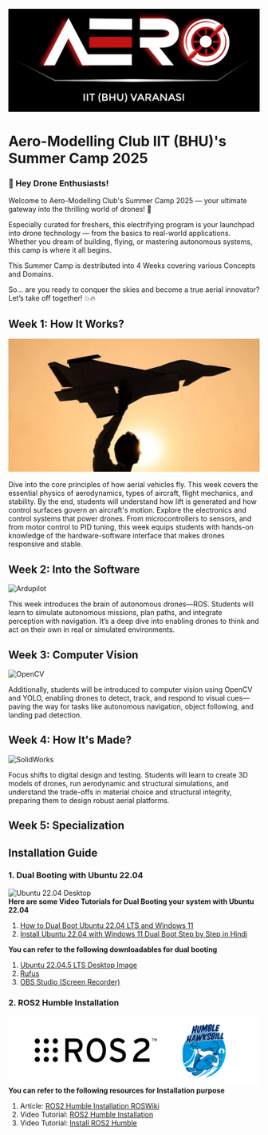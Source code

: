 ![Aero-Modelling Club Logo](/aero.png)
# Aero-Modelling Club IIT (BHU)'s Summer Camp 2025

### 🚁 Hey Drone Enthusiasts!  
Welcome to Aero-Modelling Club's Summer Camp 2025 — your ultimate gateway into the thrilling world of drones! 🌟  

Especially curated for freshers, this electrifying program is your launchpad into drone technology — from the basics to real-world applications. Whether you dream of building, flying, or mastering autonomous systems, this camp is where it all begins.  

This Summer Camp is destributed into 4 Weeks covering various Concepts and Domains.  

So… are you ready to conquer the skies and become a true aerial innovator?  
Let’s take off together! 💥🔥  

## Week 1: How It Works?

![Aero](/airplane.png)

Dive into the core principles of how aerial vehicles fly. This week covers the essential physics of aerodynamics, types of aircraft, flight mechanics, and stability. By the end, students will understand how lift is generated and how control surfaces govern an aircraft's motion. Explore the electronics and control systems that power drones. From microcontrollers to sensors, and from motor control to PID tuning, this week equips students with hands-on knowledge of the hardware-software interface that makes drones responsive and stable.

## Week 2: Into the Software

![Ardupilot](https://9meters.com/wp-content/uploads/ardupilot-logo.webp)

This week introduces the brain of autonomous drones—ROS. Students will learn to simulate autonomous missions, plan paths, and integrate perception with navigation. It’s a deep dive into enabling drones to think and act on their own in real or simulated environments.

## Week 3: Computer Vision

![OpenCV](https://opencv.org/wp-content/uploads/2021/02/1_HfZmZayUqnYioPC9qTfd4A.png)

Additionally, students will be introduced to computer vision using OpenCV and YOLO, enabling drones to detect, track, and respond to visual cues—paving the way for tasks like autonomous navigation, object following, and landing pad detection.

## Week 4: How It's Made?

![SolidWorks](https://ijkenggacademy.in/wp-content/uploads/2023/08/SolidWorks-Banner.png)

Focus shifts to digital design and testing. Students will learn to create 3D models of drones, run aerodynamic and structural simulations, and understand the trade-offs in material choice and structural integrity, preparing them to design robust aerial platforms.


## Week 5: Specialization

    
## Installation Guide

### 1. Dual Booting with Ubuntu 22.04
![Ubuntu 22.04 Desktop](https://news.itsfoss.com/content/images/wordpress/2022/04/ubuntu-22-04-release.jpg)    
**Here are some Video Tutorials for Dual Booting your system with Ubuntu 22.04**
1. [How to Dual Boot Ubuntu 22.04 LTS and Windows 11](https://www.youtube.com/watch?v=3O9y9_dqNxE)
2. [Install Ubuntu 22.04 with Windows 11 Dual Boot Step by Step in Hindi](https://www.youtube.com/watch?v=HmqvTsDmyiE)

**You can refer to the following downloadables for dual booting**
1. [Ubuntu 22.04.5 LTS Desktop Image](https://releases.ubuntu.com/jammy/ubuntu-22.04.5-desktop-amd64.iso)
2. [Rufus](https://github.com/pbatard/rufus/releases/download/v4.7/rufus-4.7.exe)
3. [OBS Studio (Screen Recorder)](https://obsproject.com/kb/linux-installation)


### 2. ROS2 Humble Installation
![ROS2 Humble](/ros2.png)    
**You can refer to the following resources for Installation purpose**
1. Article: [ROS2 Humble Installation ROSWiki](https://docs.ros.org/en/humble/Installation/Ubuntu-Install-Debs.html)
2. Video Tutorial: [ROS2 Humble Installation](https://www.youtube.com/watch?v=0aPbWsyENA8)
3. Video Tutorial: [Install ROS2 Humble](https://www.youtube.com/watch?v=flT3LIIR5qo)
